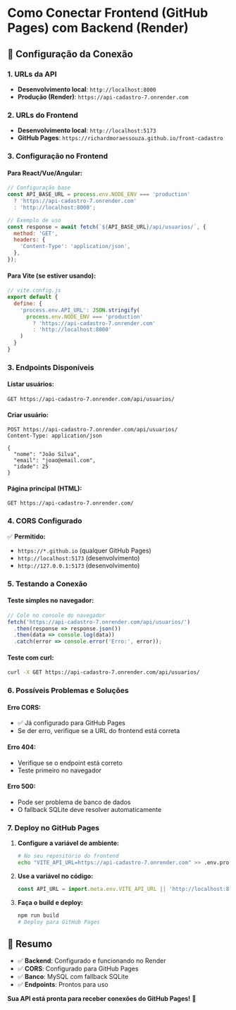 # Como Conectar Frontend (GitHub Pages) com Backend (Render)

## 🔗 Configuração da Conexão

### 1. **URLs da API**
- **Desenvolvimento local**: `http://localhost:8000`
- **Produção (Render)**: `https://api-cadastro-7.onrender.com`

### 2. **URLs do Frontend**
- **Desenvolvimento local**: `http://localhost:5173`
- **GitHub Pages**: `https://richardmoraessouza.github.io/front-cadastro`

### 3. **Configuração no Frontend**

#### **Para React/Vue/Angular:**
```javascript
// Configuração base
const API_BASE_URL = process.env.NODE_ENV === 'production' 
  ? 'https://api-cadastro-7.onrender.com' 
  : 'http://localhost:8000';

// Exemplo de uso
const response = await fetch(`${API_BASE_URL}/api/usuarios/`, {
  method: 'GET',
  headers: {
    'Content-Type': 'application/json',
  },
});
```

#### **Para Vite (se estiver usando):**
```javascript
// vite.config.js
export default {
  define: {
    'process.env.API_URL': JSON.stringify(
      process.env.NODE_ENV === 'production' 
        ? 'https://api-cadastro-7.onrender.com'
        : 'http://localhost:8000'
    )
  }
}
```

### 3. **Endpoints Disponíveis**

#### **Listar usuários:**
```
GET https://api-cadastro-7.onrender.com/api/usuarios/
```

#### **Criar usuário:**
```
POST https://api-cadastro-7.onrender.com/api/usuarios/
Content-Type: application/json

{
  "nome": "João Silva",
  "email": "joao@email.com",
  "idade": 25
}
```

#### **Página principal (HTML):**
```
GET https://api-cadastro-7.onrender.com/
```

### 4. **CORS Configurado**

✅ **Permitido:**
- `https://*.github.io` (qualquer GitHub Pages)
- `http://localhost:5173` (desenvolvimento)
- `http://127.0.0.1:5173` (desenvolvimento)

### 5. **Testando a Conexão**

#### **Teste simples no navegador:**
```javascript
// Cole no console do navegador
fetch('https://api-cadastro-7.onrender.com/api/usuarios/')
  .then(response => response.json())
  .then(data => console.log(data))
  .catch(error => console.error('Erro:', error));
```

#### **Teste com curl:**
```bash
curl -X GET https://api-cadastro-7.onrender.com/api/usuarios/
```

### 6. **Possíveis Problemas e Soluções**

#### **Erro CORS:**
- ✅ Já configurado para GitHub Pages
- Se der erro, verifique se a URL do frontend está correta

#### **Erro 404:**
- Verifique se o endpoint está correto
- Teste primeiro no navegador

#### **Erro 500:**
- Pode ser problema de banco de dados
- O fallback SQLite deve resolver automaticamente

### 7. **Deploy no GitHub Pages**

1. **Configure a variável de ambiente:**
   ```bash
   # No seu repositório do frontend
   echo "VITE_API_URL=https://api-cadastro-7.onrender.com" >> .env.production
   ```

2. **Use a variável no código:**
   ```javascript
   const API_URL = import.meta.env.VITE_API_URL || 'http://localhost:8000';
   ```

3. **Faça o build e deploy:**
   ```bash
   npm run build
   # Deploy para GitHub Pages
   ```

## 🎯 **Resumo**

- ✅ **Backend**: Configurado e funcionando no Render
- ✅ **CORS**: Configurado para GitHub Pages
- ✅ **Banco**: MySQL com fallback SQLite
- ✅ **Endpoints**: Prontos para uso

**Sua API está pronta para receber conexões do GitHub Pages!** 🚀

